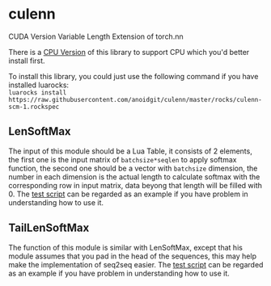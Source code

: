 # culenn
CUDA Version Variable Length Extension of torch.nn

There is a [CPU Version](https://github.com/anoidgit/lenn) of this library to support CPU which you'd better install first.

To install this library, you could just use the following command if you have installed luarocks:  
`luarocks install https://raw.githubusercontent.com/anoidgit/culenn/master/rocks/culenn-scm-1.rockspec`

## LenSoftMax
The input of this module should be a Lua Table, it consists of 2 elements, the first one is the input matrix of `batchsize*seqlen` to apply softmax function, the second one should be a vector with `batchsize` dimension, the number in each dimension is the actual length to calculate softmax with the corresponding row in input matrix, data beyong that length will be filled with 0. The [test script](https://github.com/anoidgit/culenn/blob/master/test/lensoftmax.lua) can be regarded as an example if you have problem in understanding how to use it.

## TailLenSoftMax
The function of this module is similar with LenSoftMax, except that his module assumes that you pad in the head of the sequences, this may help make the implementation of seq2seq easier. The [test script](https://github.com/anoidgit/culenn/blob/master/test/taillensoftmax.lua) can be regarded as an example if you have problem in understanding how to use it.
